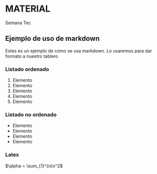# MATERIAL

Semana Tec

## Ejemplo de uso de markdown

Estes es un ejemplo de como se usa markdown. Lo 
usaremos para dar formato a nuestro tablero

### Listado ordenado

1. Elemento
2. Elemento
3. Elemento
4. Elemento
5. Elemento

### Listado no ordenado

- Elemento
- Elemento
- Elemento
- Elemento

### Latex

$\alpha = \sum_{1}^{n}x^2$